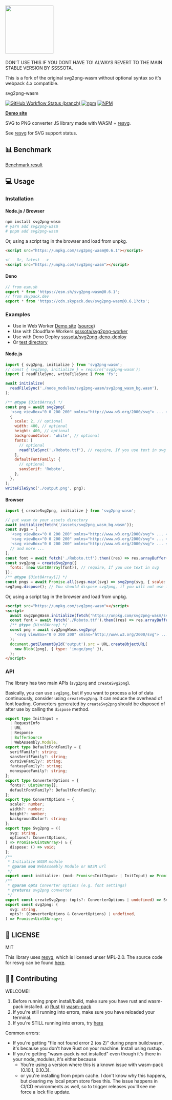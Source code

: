 # <img src="./logo.svg" width="150px">

DON'T USE THIS IF YOU DONT HAVE TO! ALWAYS REVERT TO THE MAIN STABLE VERSION BY SSSSOTA.

This is a fork of the original svg2png-wasm without optional syntax so it's webpack 4.x compatible.

svg2png-wasm

[![GitHub Workflow Status (branch)](https://img.shields.io/github/workflow/status/ssssota/svg2png-wasm/Checks/main)](https://github.com/ssssota/svg2png-wasm/actions/workflows/checks.yml)
[![npm](https://img.shields.io/npm/v/svg2png-wasm)](https://npmjs.com/svg2png-wasm)
[![NPM](https://img.shields.io/npm/l/svg2png-wasm)](https://npmjs.com/svg2png-wasm)

**[Demo site](https://ssssota.github.io/svg2png-wasm/)**

SVG to PNG converter JS library made with WASM + [resvg](https://crates.io/crates/resvg).

See [resvg](https://github.com/RazrFalcon/resvg#svg-support) for SVG support status.

## 📊 Benchmark

[Benchmark result](./benchmark/README.md)

## 💻 Usage

### Installation

#### Node.js / Browser

```sh
npm install svg2png-wasm
# yarn add svg2png-wasm
# pnpm add svg2png-wasm
```

Or, using a script tag in the browser and load from unpkg.

```html
<script src="https://unpkg.com/svg2png-wasm@0.6.1"></script>

<!-- Or, latest -->
<script src="https://unpkg.com/svg2png-wasm"></script>
```

#### Deno

```ts
// from esm.sh
export * from 'https://esm.sh/svg2png-wasm@0.6.1';
// from skypack.dev
export * from 'https://cdn.skypack.dev/svg2png-wasm@0.6.1?dts';
```

### Examples

- Use in Web Worker [Demo site](https://ssssota.github.io/svg2png-wasm/) ([source](./site/))
- Use with Cloudflare Workers [ssssota/svg2png-worker](https://github.com/ssssota/svg2png-worker)
- Use with Deno Deploy [ssssota/svg2png-deno-deploy](https://github.com/ssssota/svg2png-deno-deploy)
- Or [test directory](./test/)

#### Node.js

```js
import { svg2png, initialize } from 'svg2png-wasm';
// const { svg2png, initialize } = require('svg2png-wasm');
import { readFileSync, writeFileSync } from 'fs';

await initialize(
  readFileSync('./node_modules/svg2png-wasm/svg2png_wasm_bg.wasm'),
);

/** @type {Uint8Array} */
const png = await svg2png(
  '<svg viewBox="0 0 200 200" xmlns="http://www.w3.org/2000/svg"> ... </svg>',
  {
    scale: 2, // optional
    width: 400, // optional
    height: 400, // optional
    backgroundColor: 'white', // optional
    fonts: [
      // optional
      readFileSync('./Roboto.ttf'), // require, If you use text in svg
    ],
    defaultFontFamily: {
      // optional
      sansSerif: 'Roboto',
    },
  },
);
writeFileSync('./output.png', png);
```

#### Browser

```js
import { createSvg2png, initialize } from 'svg2png-wasm';

// put wasm to your assets directory
await initialize(fetch('/assets/svg2png_wasm_bg.wasm'));
const svgs = [
  '<svg viewBox="0 0 200 200" xmlns="http://www.w3.org/2000/svg"> ... </svg>',
  '<svg viewBox="0 0 200 200" xmlns="http://www.w3.org/2000/svg"> ... </svg>',
  '<svg viewBox="0 0 200 200" xmlns="http://www.w3.org/2000/svg"> ... </svg>',
  // and more ...
];
const font = await fetch('./Roboto.ttf').then((res) => res.arrayBuffer());
const svg2png = createSvg2png({
  fonts: [new Uint8Array(font)], // require, If you use text in svg
});
/** @type {Uint8Array[]} */
const pngs = await Promise.all(svgs.map((svg) => svg2png(svg, { scale: 2 })));
svg2png.dispose(); // You should dispose svg2png, if you will not use it in the future
```

Or, using a script tag in the browser and load from unpkg.

```html
<script src="https://unpkg.com/svg2png-wasm"></script>
<script>
  await svg2pngWasm.initialize(fetch('https://unpkg.com/svg2png-wasm/svg2png_wasm_bg.wasm'))
  const font = await fetch('./Roboto.ttf').then((res) => res.arrayBuffer());
  /** @type {Uint8Array} */
  const png = await svg2pngWasm.svg2png(
    '<svg viewBox="0 0 200 200" xmlns="http://www.w3.org/2000/svg"> ... </svg>',
  );
  document.getElementById('output').src = URL.createObjectURL(
    new Blob([png], { type: 'image/png' }),
  );
</script>
```

### API

The library has two main APIs (`svg2png` and `createSvg2png`).

Basically, you can use `svg2png`, but if you want to process a lot of data continuously, consider using `createSvg2png`.
It can reduce the overhead of font loading.
Converters generated by `createSvg2png` should be disposed of after use by calling the `dispose` method.

```ts
export type InitInput =
  | RequestInfo
  | URL
  | Response
  | BufferSource
  | WebAssembly.Module;
export type DefaultFontFamily = {
  serifFamily?: string;
  sansSerifFamily?: string;
  cursiveFamily?: string;
  fantasyFamily?: string;
  monospaceFamily?: string;
};
export type ConverterOptions = {
  fonts?: Uint8Array[];
  defaultFontFamily?: DefaultFontFamily;
};
export type ConvertOptions = {
  scale?: number;
  width?: number;
  height?: number;
  backgroundColor?: string;
};
export type Svg2png = ((
  svg: string,
  options?: ConvertOptions,
) => Promise<Uint8Array>) & {
  dispose: () => void;
};
/**
 * Initialize WASM module
 * @param mod WebAssembly Module or WASM url
 */
export const initialize: (mod: Promise<InitInput> | InitInput) => Promise<void>;
/**
 * @param opts Converter options (e.g. font settings)
 * @returns svg2png converter
 */
export const createSvg2png: (opts?: ConverterOptions | undefined) => Svg2png;
export const svg2png: (
  svg: string,
  opts?: (ConverterOptions & ConvertOptions) | undefined,
) => Promise<Uint8Array>;
```

## 📄 LICENSE

MIT

This library uses [resvg](https://github.com/RazrFalcon/resvg), which is licensed unser MPL-2.0.
The source code for resvg can be found [here](https://github.com/RazrFalcon/resvg).

## 🙋‍♂️ Contributing

WELCOME!

1. Before running pnpm install/build, make sure you have rust and wasm-pack installed.
   a) [Rust](https://rustup.rs/)
   b) [wasm-pack](https://rustwasm.github.io/wasm-pack/installer/)
2. If you're still running into errors, make sure you have reloaded your terminal.
3. If you're STILL running into errors, try [here](https://rustwasm.github.io/wasm-pack/book/quickstart.html)

Common errors:

- If you're getting "file not found error 2 (os 2)" during pnpm build:wasm, it's because you don't have Rust on your machine. Install using rustup.
- If you're getting "wasm-pack is not installed" even though it's there in your node_modules, it's either because
  - You're using a version where this is a known issue with wasm-pack (0.10.1, 0.10.3).
  - or you're installing from pnpm cache. I don't know why this happens, but clearing my local pnpm store fixes this. The issue happens in CI/CD environments as well, so to trigger releases you'll see me force a lock file update.

